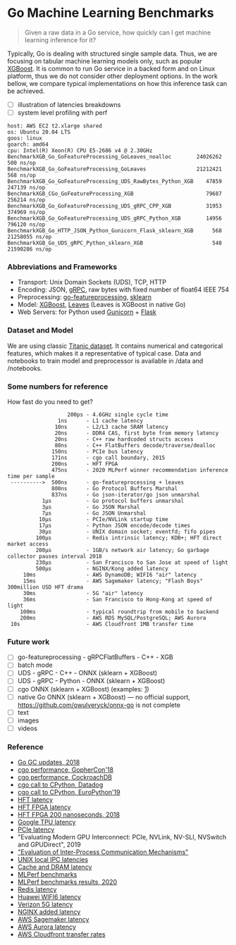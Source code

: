 # Go Machine Learning Benchmarks

> Given a raw data in a Go service, how quickly can I get machine learning inference for it?

Typically, Go is dealing with structured single sample data.
Thus, we are focusing on tabular machine learning models only, such as popular [XGBoost](https://github.com/dmlc/xgboost).
It is common to run Go service in a backed form and on Linux platform, thus we do not consider other deployment options.
In the work bellow, we compare typical implementations on how this inference task can be achieved.

- [ ] illustration of latencies breakdowns
- [ ] system level profiling with perf

```
host: AWS EC2 t2.xlarge shared
os: Ubuntu 20.04 LTS 
goos: linux
goarch: amd64
cpu: Intel(R) Xeon(R) CPU E5-2686 v4 @ 2.30GHz
BenchmarkXGB_Go_GoFeatureProcessing_GoLeaves_noalloc        24026262           500 ns/op
BenchmarkXGB_Go_GoFeatureProcessing_GoLeaves                21212421           568 ns/op
BenchmarkXGB_Go_GoFeatureProcessing_UDS_RawBytes_Python_XGB    47859        247139 ns/op
BenchmarkXGB_CGo_GoFeatureProcessing_XGB                       79687        256214 ns/op
BenchmarkXGB_Go_GoFeatureProcessing_UDS_gRPC_CPP_XGB           31953        374969 ns/op
BenchmarkXGB_Go_GoFeatureProcessing_UDS_gRPC_Python_XGB        14956        796120 ns/op
BenchmarkXGB_Go_HTTP_JSON_Python_Gunicorn_Flask_sklearn_XGB      568      21258055 ns/op
BenchmarkXGB_Go_UDS_gRPC_Python_sklearn_XGB                      548      21590286 ns/op
```

### Abbreviations and Frameworks

- Transport: Unix Domain Sockets (UDS), TCP, HTTP
- Encoding: JSON, [gRPC](https://grpc.io/), raw bytes with fixed number of float64 IEEE 754
- Preprocessing: [go-featureprocessing](https://github.com/nikolaydubina/go-featureprocessing), [sklearn](https://scikit-learn.org/stable/modules/classes.html#module-sklearn.preprocessing)
- Model: [XGBoost](https://github.com/dmlc/xgboost), [Leaves](https://github.com/dmitryikh/leaves) (Leaves is XGBoost in native Go)
- Web Servers: for Python used [Gunicorn](https://gunicorn.org/) + [Flask](https://flask.palletsprojects.com/en/1.1.x/)

### Dataset and Model

We are using classic [Titanic dataset](https://www.kaggle.com/c/titanic).
It contains numerical and categorical features, which makes it a representative of typical case.
Data and notebooks to train model and preprocessor is available in /data and /notebooks.

### Some numbers for reference

How fast do you need to get?

```
                   200ps - 4.6GHz single cycle time
                1ns      - L1 cache latency
               10ns      - L2/L3 cache SRAM latency
               20ns      - DDR4 CAS, first byte from memory latency
               20ns      - C++ raw hardcoded structs access
               80ns      - C++ FlatBuffers decode/traverse/dealloc
              150ns      - PCIe bus latency
              171ns      - cgo call boundary, 2015
              200ns      - HFT FPGA
              475ns      - 2020 MLPerf winner recommendation inference time per sample
 ---------->  500ns      - go-featureprocessing + leaves
              800ns      - Go Protocol Buffers Marshal
              837ns      - Go json-iterator/go json unmarshal
           1µs           - Go protocol buffers unmarshal
           3µs           - Go JSON Marshal
           7µs           - Go JSON Unmarshal
          10µs           - PCIe/NVLink startup time
          17µs           - Python JSON encode/decode times
          30µs           - UNIX domain socket; eventfd; fifo pipes
         100µs           - Redis intrinsic latency; KDB+; HFT direct market access
         200µs           - 1GB/s network air latency; Go garbage collector pauses interval 2018
         230µs           - San Francisco to San Jose at speed of light
         500µs           - NGINX/Kong added latency
     10ms                - AWS DynamoDB; WIFI6 "air" latency
     15ms                - AWS Sagemaker latency; "Flash Boys" 300million USD HFT drama
     30ms                - 5G "air" latency
     36ms                - San Francisco to Hong-Kong at speed of light
    100ms                - typical roundtrip from mobile to backend
    200ms                - AWS RDS MySQL/PostgreSQL; AWS Aurora
 10s                     - AWS Cloudfront 1MB transfer time
```

### Future work

- [ ] go-featureprocessing - gRPCFlatBuffers - C++ - XGB
- [ ] batch mode
- [ ] UDS - gRPC - C++ - ONNX (sklearn + XGBoost)
- [ ] UDS - gRPC - Python - ONNX (sklearn + XGBoost)
- [ ] cgo ONNX (sklearn + XGBoost) (examples: [1](http://onnx.ai/sklearn-onnx/auto_examples/plot_pipeline_xgboost.html))
- [ ] native Go ONNX (sklearn + XGBoost) — no official support, https://github.com/owulveryck/onnx-go is not complete
- [ ] text
- [ ] images
- [ ] videos

### Reference

- [Go GC updates, 2018](https://blog.golang.org/ismmkeynote)
- [cgo performance, GopherCon'18](https://about.sourcegraph.com/go/gophercon-2018-adventures-in-cgo-performance/)
- [cgo performance, CockroachDB](https://www.cockroachlabs.com/blog/the-cost-and-complexity-of-cgo/)
- [cgo call to CPython, Datadog](https://www.datadoghq.com/blog/engineering/cgo-and-python/)
- [cgo call to CPython, EuroPython'19](https://ep2019.europython.eu/talks/Zktoaai-golang-to-python/)
- [HFT latency](https://en.wikipedia.org/wiki/Ultra-low_latency_direct_market_access)
- [HFT FPGA latency](https://ieeexplore.ieee.org/document/6299067)
- [HFT FPGA 200 nanoseconds, 2018](https://apnews.com/press-release/pr-businesswire/2edb1f8f12d64ab490ef0c180e648e24)
- [Google TPU latency](https://ai.googleblog.com/2019/08/efficientnet-edgetpu-creating.html)
- [PCIe latency](https://www.cl.cam.ac.uk/research/srg/netos/projects/pcie-bench/neugebauer2018understanding.pdf)
- "Evaluating Modern GPU Interconnect: PCIe, NVLink, NV-SLI, NVSwitch and GPUDirect", 2019
- ["Evaluation of Inter-Process Communication Mechanisms"](http://pages.cs.wisc.edu/~adityav/Evaluation_of_Inter_Process_Communication_Mechanisms.pdf)
- [UNIX local IPC latencies](http://kamalmarhubi.com/blog/2015/06/10/some-early-linux-ipc-latency-data/)
- [Cache and DRAM latency](https://en.wikipedia.org/wiki/CPU_cache)
- [MLPerf benchmarks](https://github.com/mlcommons/inference)
- [MLPerf benchmarks results, 2020](https://mlperf.org/inference-results-0-7)
- [Redis latency](https://redis.io/topics/latency)
- [Huawei WIFI6 latency](https://e.huawei.com/sg/products/enterprise-networking/wlan/wifi-6)
- [Verizon 5G latency](https://www.verizon.com/about/our-company/5g/5g-latency)
- [NGINX added latency](https://www.nginx.com/blog/nginx-controller-api-management-module-vs-kong-performance-comparison/)
- [AWS Sagemaker latency](https://aws.amazon.com/blogs/machine-learning/load-test-and-optimize-an-amazon-sagemaker-endpoint-using-automatic-scaling/)
- [AWS Aurora latency](https://aws.amazon.com/blogs/database/using-aurora-to-drive-3x-latency-improvement-for-end-users/)
- [AWS Cloudfront transfer rates](https://media.amazonwebservices.com/FS_WP_AWS_CDN_CloudFront.pdf)
